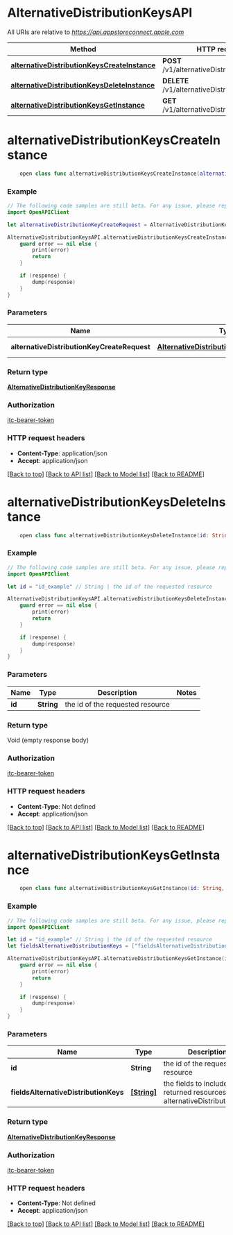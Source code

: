 # AlternativeDistributionKeysAPI

All URIs are relative to *https://api.appstoreconnect.apple.com*

Method | HTTP request | Description
------------- | ------------- | -------------
[**alternativeDistributionKeysCreateInstance**](AlternativeDistributionKeysAPI.md#alternativedistributionkeyscreateinstance) | **POST** /v1/alternativeDistributionKeys | 
[**alternativeDistributionKeysDeleteInstance**](AlternativeDistributionKeysAPI.md#alternativedistributionkeysdeleteinstance) | **DELETE** /v1/alternativeDistributionKeys/{id} | 
[**alternativeDistributionKeysGetInstance**](AlternativeDistributionKeysAPI.md#alternativedistributionkeysgetinstance) | **GET** /v1/alternativeDistributionKeys/{id} | 


# **alternativeDistributionKeysCreateInstance**
```swift
    open class func alternativeDistributionKeysCreateInstance(alternativeDistributionKeyCreateRequest: AlternativeDistributionKeyCreateRequest, completion: @escaping (_ data: AlternativeDistributionKeyResponse?, _ error: Error?) -> Void)
```



### Example
```swift
// The following code samples are still beta. For any issue, please report via http://github.com/OpenAPITools/openapi-generator/issues/new
import OpenAPIClient

let alternativeDistributionKeyCreateRequest = AlternativeDistributionKeyCreateRequest(data: AlternativeDistributionKeyCreateRequest_data(type: "type_example", attributes: AlternativeDistributionKeyCreateRequest_data_attributes(publicKey: "publicKey_example"), relationships: AlternativeDistributionKeyCreateRequest_data_relationships(app: AlternativeDistributionKeyCreateRequest_data_relationships_app(data: AlternativeDistributionKeyCreateRequest_data_relationships_app_data(type: "type_example", id: "id_example"))))) // AlternativeDistributionKeyCreateRequest | AlternativeDistributionKey representation

AlternativeDistributionKeysAPI.alternativeDistributionKeysCreateInstance(alternativeDistributionKeyCreateRequest: alternativeDistributionKeyCreateRequest) { (response, error) in
    guard error == nil else {
        print(error)
        return
    }

    if (response) {
        dump(response)
    }
}
```

### Parameters

Name | Type | Description  | Notes
------------- | ------------- | ------------- | -------------
 **alternativeDistributionKeyCreateRequest** | [**AlternativeDistributionKeyCreateRequest**](AlternativeDistributionKeyCreateRequest.md) | AlternativeDistributionKey representation | 

### Return type

[**AlternativeDistributionKeyResponse**](AlternativeDistributionKeyResponse.md)

### Authorization

[itc-bearer-token](../README.md#itc-bearer-token)

### HTTP request headers

 - **Content-Type**: application/json
 - **Accept**: application/json

[[Back to top]](#) [[Back to API list]](../README.md#documentation-for-api-endpoints) [[Back to Model list]](../README.md#documentation-for-models) [[Back to README]](../README.md)

# **alternativeDistributionKeysDeleteInstance**
```swift
    open class func alternativeDistributionKeysDeleteInstance(id: String, completion: @escaping (_ data: Void?, _ error: Error?) -> Void)
```



### Example
```swift
// The following code samples are still beta. For any issue, please report via http://github.com/OpenAPITools/openapi-generator/issues/new
import OpenAPIClient

let id = "id_example" // String | the id of the requested resource

AlternativeDistributionKeysAPI.alternativeDistributionKeysDeleteInstance(id: id) { (response, error) in
    guard error == nil else {
        print(error)
        return
    }

    if (response) {
        dump(response)
    }
}
```

### Parameters

Name | Type | Description  | Notes
------------- | ------------- | ------------- | -------------
 **id** | **String** | the id of the requested resource | 

### Return type

Void (empty response body)

### Authorization

[itc-bearer-token](../README.md#itc-bearer-token)

### HTTP request headers

 - **Content-Type**: Not defined
 - **Accept**: application/json

[[Back to top]](#) [[Back to API list]](../README.md#documentation-for-api-endpoints) [[Back to Model list]](../README.md#documentation-for-models) [[Back to README]](../README.md)

# **alternativeDistributionKeysGetInstance**
```swift
    open class func alternativeDistributionKeysGetInstance(id: String, fieldsAlternativeDistributionKeys: [FieldsAlternativeDistributionKeys_alternativeDistributionKeysGetInstance]? = nil, completion: @escaping (_ data: AlternativeDistributionKeyResponse?, _ error: Error?) -> Void)
```



### Example
```swift
// The following code samples are still beta. For any issue, please report via http://github.com/OpenAPITools/openapi-generator/issues/new
import OpenAPIClient

let id = "id_example" // String | the id of the requested resource
let fieldsAlternativeDistributionKeys = ["fieldsAlternativeDistributionKeys_example"] // [String] | the fields to include for returned resources of type alternativeDistributionKeys (optional)

AlternativeDistributionKeysAPI.alternativeDistributionKeysGetInstance(id: id, fieldsAlternativeDistributionKeys: fieldsAlternativeDistributionKeys) { (response, error) in
    guard error == nil else {
        print(error)
        return
    }

    if (response) {
        dump(response)
    }
}
```

### Parameters

Name | Type | Description  | Notes
------------- | ------------- | ------------- | -------------
 **id** | **String** | the id of the requested resource | 
 **fieldsAlternativeDistributionKeys** | [**[String]**](String.md) | the fields to include for returned resources of type alternativeDistributionKeys | [optional] 

### Return type

[**AlternativeDistributionKeyResponse**](AlternativeDistributionKeyResponse.md)

### Authorization

[itc-bearer-token](../README.md#itc-bearer-token)

### HTTP request headers

 - **Content-Type**: Not defined
 - **Accept**: application/json

[[Back to top]](#) [[Back to API list]](../README.md#documentation-for-api-endpoints) [[Back to Model list]](../README.md#documentation-for-models) [[Back to README]](../README.md)

